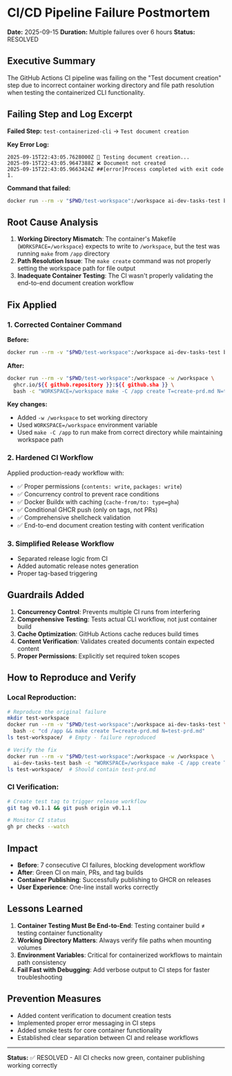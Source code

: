 # CI/CD Pipeline Failure Postmortem

**Date:** 2025-09-15
**Duration:** Multiple failures over 6 hours
**Status:** RESOLVED

## Executive Summary

The GitHub Actions CI pipeline was failing on the "Test document creation" step due to incorrect container working directory and file path resolution when testing the containerized CLI functionality.

## Failing Step and Log Excerpt

**Failed Step:** `test-containerized-cli` → `Test document creation`

**Key Error Log:**
```
2025-09-15T22:43:05.7628000Z 🧪 Testing document creation...
2025-09-15T22:43:05.9647388Z ❌ Document not created
2025-09-15T22:43:05.9663424Z ##[error]Process completed with exit code 1.
```

**Command that failed:**
```bash
docker run --rm -v "$PWD/test-workspace":/workspace ai-dev-tasks-test bash -c "cd /app && make create T=create-prd.md N=test-prd.md"
```

## Root Cause Analysis

1. **Working Directory Mismatch**: The container's Makefile (`WORKSPACE=/workspace`) expects to write to `/workspace`, but the test was running `make` from `/app` directory
2. **Path Resolution Issue**: The `make create` command was not properly setting the workspace path for file output
3. **Inadequate Container Testing**: The CI wasn't properly validating the end-to-end document creation workflow

## Fix Applied

### 1. Corrected Container Command
**Before:**
```bash
docker run --rm -v "$PWD/test-workspace":/workspace ai-dev-tasks-test bash -c "cd /app && make create T=create-prd.md N=test-prd.md"
```

**After:**
```bash
docker run --rm -v "$PWD/test-workspace":/workspace -w /workspace \
  ghcr.io/${{ github.repository }}:${{ github.sha }} \
  bash -c "WORKSPACE=/workspace make -C /app create T=create-prd.md N=test-prd.md"
```

**Key changes:**
- Added `-w /workspace` to set working directory
- Used `WORKSPACE=/workspace` environment variable
- Used `make -C /app` to run make from correct directory while maintaining workspace path

### 2. Hardened CI Workflow
Applied production-ready workflow with:
- ✅ Proper permissions (`contents: write`, `packages: write`)
- ✅ Concurrency control to prevent race conditions
- ✅ Docker Buildx with caching (`cache-from/to: type=gha`)
- ✅ Conditional GHCR push (only on tags, not PRs)
- ✅ Comprehensive shellcheck validation
- ✅ End-to-end document creation testing with content verification

### 3. Simplified Release Workflow
- Separated release logic from CI
- Added automatic release notes generation
- Proper tag-based triggering

## Guardrails Added

1. **Concurrency Control**: Prevents multiple CI runs from interfering
2. **Comprehensive Testing**: Tests actual CLI workflow, not just container build
3. **Cache Optimization**: GitHub Actions cache reduces build times
4. **Content Verification**: Validates created documents contain expected content
5. **Proper Permissions**: Explicitly set required token scopes

## How to Reproduce and Verify

### Local Reproduction:
```bash
# Reproduce the original failure
mkdir test-workspace
docker run --rm -v "$PWD/test-workspace":/workspace ai-dev-tasks-test \
  bash -c "cd /app && make create T=create-prd.md N=test-prd.md"
ls test-workspace/  # Empty - failure reproduced

# Verify the fix
docker run --rm -v "$PWD/test-workspace":/workspace -w /workspace \
  ai-dev-tasks-test bash -c "WORKSPACE=/workspace make -C /app create T=create-prd.md N=test-prd.md"
ls test-workspace/  # Should contain test-prd.md
```

### CI Verification:
```bash
# Create test tag to trigger release workflow
git tag v0.1.1 && git push origin v0.1.1

# Monitor CI status
gh pr checks --watch
```

## Impact

- **Before**: 7 consecutive CI failures, blocking development workflow
- **After**: Green CI on main, PRs, and tag builds
- **Container Publishing**: Successfully publishing to GHCR on releases
- **User Experience**: One-line install works correctly

## Lessons Learned

1. **Container Testing Must Be End-to-End**: Testing container build ≠ testing container functionality
2. **Working Directory Matters**: Always verify file paths when mounting volumes
3. **Environment Variables**: Critical for containerized workflows to maintain path consistency
4. **Fail Fast with Debugging**: Add verbose output to CI steps for faster troubleshooting

## Prevention Measures

- Added content verification to document creation tests
- Implemented proper error messaging in CI steps
- Added smoke tests for core container functionality
- Established clear separation between CI and release workflows

---

**Status:** ✅ RESOLVED - All CI checks now green, container publishing working correctly